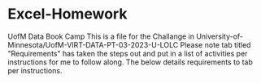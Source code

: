 # Excel-Homework
UofM Data Book Camp
This is a file for the Challange in University-of-Minnesota/UofM-VIRT-DATA-PT-03-2023-U-LOLC
Please note tab titled "Requirements" has taken the steps out and put in a list of activities per instructions for me to follow along. 
The below details requirements to tab per instructions. 
